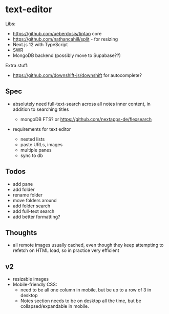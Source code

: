# text-editor

Libs:

- https://github.com/ueberdosis/tiptap core
- https://github.com/nathancahill/split - for resizing
- Next.js 12 with TypeScript
- SWR
- MongoDB backend (possibly move to Supabase??)

Extra stuff:

- https://github.com/downshift-js/downshift for autocomplete?

## Spec

- absolutely need full-text-search across all notes inner content, in addition to searching titles

  - mongoDB FTS? or https://github.com/nextapps-de/flexsearch

- requirements for text editor
  - nested lists
  - paste URLs, images
  - multiple panes
  - sync to db

## Todos

- add pane
- add folder
- rename folder
- move folders around
- add folder search
- add full-text search
- add better formatting?

## Thoughts

- all remote images usually cached, even though they keep attempting to refetch on HTML load, so in practice very efficient

## v2

- resizable images
- Mobile-friendly CSS:
  - need to be all one column in mobile, but be up to a row of 3 in desktop
  - Notes section needs to be on desktop all the time, but be collapsed/expandable in mobile.
